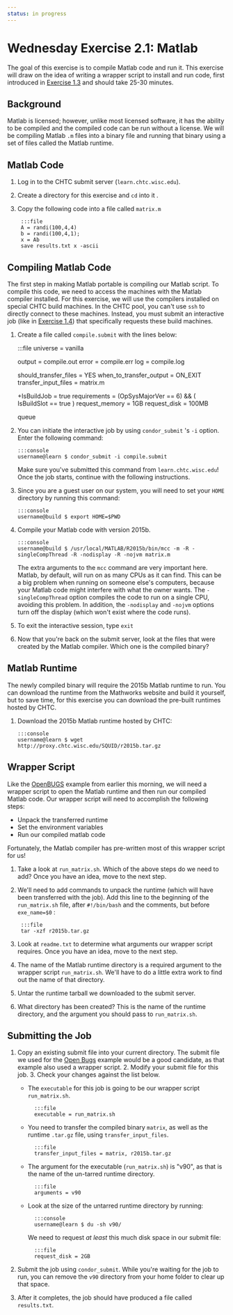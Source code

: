 ```yaml
---
status: in progress
---
```


<style type="text/css"> pre em { font-style: normal; background-color: yellow; } pre strong { font-style: normal; font-weight: bold; color: #008; } </style>

Wednesday Exercise 2.1: Matlab
==============================

The goal of this exercise is to compile Matlab code and run it. This exercise will draw on the idea of writing a wrapper script to install and run code, first introduced in [Exercise 1.3](/materials/day3/part1-ex3-wrapper) and should take 25-30 minutes.

Background
----------

Matlab is licensed; however, unlike most licensed software, it has the ability to be compiled and the compiled code can be run without a license. We will be compiling Matlab `.m` files into a binary file and running that binary using a set of files called the Matlab runtime.

Matlab Code
-----------

1. Log in to the CHTC submit server (`learn.chtc.wisc.edu`).
1. Create a directory for this exercise and `cd` into it . 
1. Copy the following code into a file called `matrix.m` 

		:::file
		A = randi(100,4,4)
		b = randi(100,4,1);
		x = Ab
		save results.txt x -ascii

Compiling Matlab Code
---------------------

The first step in making Matlab portable is compiling our Matlab script. To compile this code, we need to access the machines with the Matlab compiler installed. For this exercise, we will use the compilers installed on special CHTC build machines. In the CHTC pool, you can't use `ssh` to directly connect to these machines. Instead, you must submit an interactive job (like in [Exercise 1.4](UserSchool16Wed14package)) that specifically requests these build machines.

1.   Create a file called `compile.submit` with the lines below: 

		:::file
		universe = vanilla

		output = compile.out
		error = compile.err
		log = compile.log

		should_transfer_files = YES
		when_to_transfer_output = ON_EXIT
		transfer_input_files = matrix.m

		+IsBuildJob = true
		requirements = (OpSysMajorVer == 6) && ( IsBuildSlot == true )
		request_memory = 1GB
		request_disk = 100MB 

		queue

1.  You can initiate the interactive job by using `condor_submit` 's `-i` option. Enter the following command: 

		:::console
		username@learn $ condor_submit -i compile.submit

	Make sure you've submitted this command from `learn.chtc.wisc.edu`! Once the job starts, continue with the following instructions.

1.  Since you are a guest user on our system, you will need to set your `HOME` directory by running this command: 

		:::console
		username@build $ export HOME=$PWD

1.  Compile your Matlab code with version 2015b. 

		:::console
		username@build $ /usr/local/MATLAB/R2015b/bin/mcc -m -R -singleCompThread -R -nodisplay -R -nojvm matrix.m

	The extra arguments to the `mcc` command are very important here. Matlab, by default, will run on as many CPUs as it can find. This can be a big problem  when running on someone else's computers, because your Matlab code might interfere with what the owner wants. The `-singleCompThread` option  compiles the code to run on a single CPU, avoiding this problem. In addition, the `-nodisplay` and `-nojvm` options turn off the display (which won't exist  where the code runs). 

1.  To exit the interactive session, type `exit`

1.  Now that you're back on the submit server, look at the files that were created by the Matlab compiler. Which one is the compiled binary?

Matlab Runtime
--------------

The newly compiled binary will require the 2015b Matlab runtime to run. You can download the runtime from the Mathworks website and build it yourself, but to save time, for this exercise you can download the pre-built runtimes hosted by CHTC.

1.  Download the 2015b Matlab runtime hosted by CHTC: 

		:::console
		username@learn $ wget http://proxy.chtc.wisc.edu/SQUID/r2015b.tar.gz 

Wrapper Script
--------------

Like the [OpenBUGS](/materials/day3/part1-ex4-prepackaged) example from earlier this morning, we will need a wrapper script to open the Matlab runtime and then run our compiled Matlab code. Our wrapper script will need to accomplish the following steps:

-   Unpack the transferred runtime
-   Set the environment variables
-   Run our compiled matlab code

Fortunately, the Matlab compiler has pre-written most of this wrapper script for us!

1.  Take a look at `run_matrix.sh`. Which of the above steps do we need to add? Once you have an idea, move to the next step.

1. We'll need to add commands to unpack the runtime (which will have been transferred with the job). Add this line to the beginning of the `run_matrix.sh` file, after `#!/bin/bash` and the comments, but before `exe_name=$0` : 

		:::file
		tar -xzf r2015b.tar.gz

1. Look at `readme.txt` to determine what arguments our wrapper script requires. Once you have an idea, move to the next step.

1. The name of the Matlab runtime directory is a required argument to the wrapper script `run_matrix.sh`. We'll have to do a little extra work to find out the name of that directory. 

1. Untar the runtime tarball we downloaded to the submit server. 

1. What directory has been created? This is the name of the runtime directory, and the argument you should pass to `run_matrix.sh`.  

Submitting the Job
------------------

1.  Copy an existing submit file into your current directory. The submit file we used for the [Open Bugs](part1-ex4-prepackaged.md) example would be a good candidate, as that example also used a wrapper script. 2. Modify your submit file for this job. 3. Check your changes against the list below.
    * The `executable` for this job is going to be our wrapper script `run_matrix.sh`. 

			:::file
			executable = run_matrix.sh

	* You need to transfer the compiled binary `matrix`, as well as the runtime `.tar.gz` file, using `transfer_input_files`. 

			:::file
			transfer_input_files = matrix, r2015b.tar.gz

	* The argument for the executable (`run_matrix.sh`) is "v90", as that is the name of the un-tarred runtime directory. 

			:::file
			arguments = v90

	* Look at the size of the untarred runtime directory by running: 

			:::console
			username@learn $ du -sh v90/

		We need to request *at least* this much  disk space in our submit file: 
			
			:::file
			request_disk = 2GB

1. Submit the job using `condor_submit`.  While you're waiting for the job to run, you can remove the `v90` directory from your home folder to clear up that space.  

1. After it completes, the job should have produced a file called `results.txt`.  

